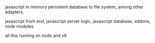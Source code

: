 javascript in memory persistent database to file system, among other adapters.

javascript front end, javascript server logic, javascript database, addons, node modules

all this running on node and v8 